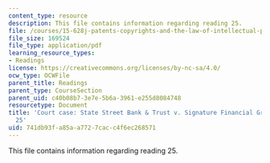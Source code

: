 ```yaml
---
content_type: resource
description: This file contains information regarding reading 25.
file: /courses/15-628j-patents-copyrights-and-the-law-of-intellectual-property-spring-2013/741db93fa85aa7727cacc4f6ec268571_MIT15_628JS13_read25.pdf
file_size: 169524
file_type: application/pdf
learning_resource_types:
- Readings
license: https://creativecommons.org/licenses/by-nc-sa/4.0/
ocw_type: OCWFile
parent_title: Readings
parent_type: CourseSection
parent_uid: c40b08b7-3e7e-5b6a-3961-e255d8084748
resourcetype: Document
title: 'Court case: State Street Bank & Trust v. Signature Financial Group, Reading
  25'
uid: 741db93f-a85a-a772-7cac-c4f6ec268571
---
```

This file contains information regarding reading 25.